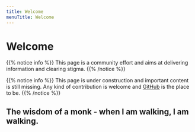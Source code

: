 ```yaml
---
title: Welcome
menuTitle: Welcome
---
```


# Welcome

{{% notice info %}}
This page is a community effort and aims at delivering information and clearing stigma.
{{% /notice %}}

{{% notice info %}}
This page is under construction and important content is still missing. Any kind of contribution is welcome and [GitHub](https://github.com/deeplyrouted/bpdwiki) is the place to be.
{{% /notice %}}

## The wisdom of a monk - when I am walking, I am walking.
